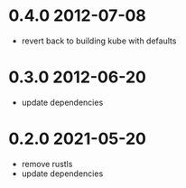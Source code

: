 # 0.4.0 2012-07-08

* revert back to building kube with defaults

# 0.3.0 2012-06-20

* update dependencies

# 0.2.0 2021-05-20

* remove rustls
* update dependencies